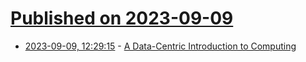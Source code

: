 # [Published on 2023-09-09](index.md)

* [2023-09-09, 12:29:15](https://lobste.rs/s/yevgab/data_centric_introduction_computing) - [A Data-Centric Introduction to Computing](https://dcic-world.org/2023-02-21/index.html)

